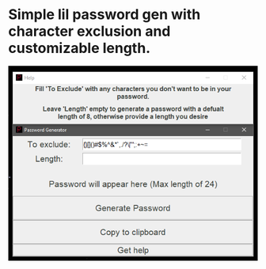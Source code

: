 # Simple lil password gen with character exclusion and customizable length.

![What it looks like](new_pwgen.png)